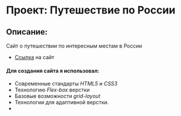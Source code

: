 # Проект: Путешествие по России

## Описание:
Сайт о путешествии по интересным местам в России
* [Ссылка](https://selvetarm90.github.io/russian-travel/) на сайт

#### Для создания сайта я использовал:
* Современные стандарты *HTML5* и *СSS3*
* Технологию *Flex-box* верстки
* Базовые возможности *grid-layout*
* Технологии для адаптивной верстки. 
* 
